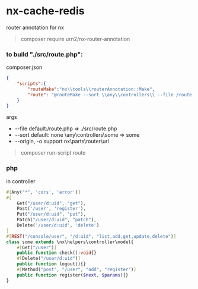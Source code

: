 # nx-cache-redis
router annotation for nx

> composer require urn2/nx-router-annotation

### to build "./src/route.php":

composer.json 
```json
{
	"scripts":{
		"routeMake":"nx\\tools\\routerAnnotation::Make",
		"route": "@routeMake --sort \\any\\controllers\\ --file /route.php -o"
	}
}
```
args
* --file default:/route.php => ./src/route.php
* --sort default: none  \\any\\controllers\\some => some
* --origin, -o  support nx\parts\router\uri

> composer run-script route

### php
in controller
```php
#[Any("*", 'cors', 'error')]
#[
	Get("/user/d:uid", "get"),
	Post('/user', 'register'),
	Put("/user/d:uid", "put"),
	Patch("/user/d:uid", "patch"),
	Delete('/user/d:uid', 'delete')
]
#[REST("/console/user", "/d:uid", "list,add,get,update,delete")]
class some extends \nx\helpers\controller\model{
	#[Get("/user")]
	public function check():void{}
	#[Delete("/user/d:uid")]
	public function logout(){}
	#[Method("post", "/user", "add", "register")]
	public function register($next, $params){}
}
```